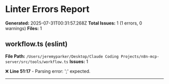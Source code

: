 # Linter Errors Report

**Generated:** 2025-07-31T00:31:57.268Z
**Total Issues:** 1 (1 errors, 0 warnings)
**Files:** 1

## workflow.ts (eslint)

**File Path:** `/Users/jeremyparker/Desktop/Claude Coding Projects/n8n-mcp-server/src/tools/workflow.ts`
**Issues:** 1

❌ **Line 51:17** - Parsing error: ';' expected.

---

